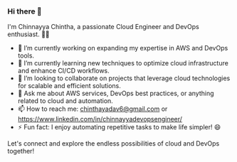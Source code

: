 ### Hi there 👋

I'm Chinnayya Chintha, a passionate Cloud Engineer and DevOps enthusiast. 👨‍💻

- 🔭 I’m currently working on expanding my expertise in AWS and DevOps tools.
- 🌱 I’m currently learning new techniques to optimize cloud infrastructure and enhance CI/CD workflows.
- 👯 I’m looking to collaborate on projects that leverage cloud technologies for scalable and efficient solutions.
- 💬 Ask me about AWS services, DevOps best practices, or anything related to cloud and automation.
- 📫 How to reach me: chinthayadav6@gmail.com or https://www.linkedin.com/in/chinnayyadevopsengineer/
- ⚡ Fun fact: I enjoy automating repetitive tasks to make life simpler! 😄

Let's connect and explore the endless possibilities of cloud and DevOps together!
